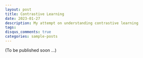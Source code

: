 ```yaml
---
layout: post
title: Contrastive Learning
date: 2023-01-27
description: My attempt on understanding contrastive learning
tags: 
disqus_comments: true
categories: sample-posts
---
```

(To be published soon ...)


